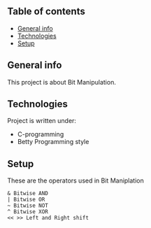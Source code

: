 ## Table of contents
* [General info](#general-info)
* [Technologies](#technologies)
* [Setup](#setup)

## General info
This project is about Bit Manipulation.

## Technologies
Project is written under:
* C-programming
* Betty Programming style

## Setup
These are the operators used in Bit Maniplation

```
& Bitwise AND
| Bitwise OR
~ Bitwise NOT
^ Bitwise XOR
<< >> Left and Right shift
```